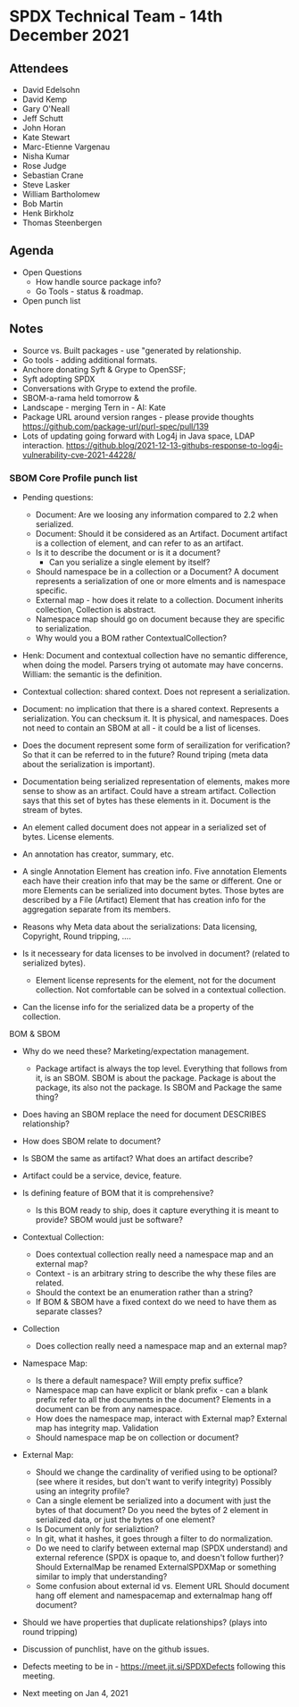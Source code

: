 # SPDX Technical Team - 14th December 2021

## Attendees

* David Edelsohn
* David Kemp
* Gary O'Neall
* Jeff Schutt
* John Horan
* Kate Stewart
* Marc-Etienne Vargenau
* Nisha Kumar
* Rose Judge
* Sebastian Crane
* Steve Lasker
* William Bartholomew
* Bob Martin
* Henk Birkholz
* Thomas Steenbergen

## Agenda
* Open Questions
   * How handle source package info?
   * Go Tools - status & roadmap.
* Open punch list


## Notes
* Source vs. Built packages - use "generated by relationship.
* Go tools - adding additional formats.
* Anchore donating Syft & Grype to OpenSSF;
* Syft adopting SPDX
* Conversations with Grype to extend the profile.
* SBOM-a-rama held tomorrow &
* Landscape -  merging Tern in - AI:  Kate
* Package URL around version ranges - please provide thoughts https://github.com/package-url/purl-spec/pull/139
* Lots of updating going forward with Log4j in Java space, LDAP interaction. https://github.blog/2021-12-13-githubs-response-to-log4j-vulnerability-cve-2021-44228/

### SBOM Core Profile punch list
*  Pending questions:
    * Document:  Are we loosing any information compared to 2.2 when serialized.
    * Document: Should it be considered as an Artifact.   Document artifact is a collection of element, and can refer to as an artifact.
    * Is it to describe the document or is it a document?
        * Can you serialize a single element by itself?
    * Should namespace be in a collection or a Document?    A document represents a serialization of one or more elments and is namespace specific.
    * External map - how does it relate to a collection.   Document inherits collection,  Collection is abstract.
    * Namespace map should go on document because they are specific to serialization.
    * Why would you a BOM rather ContextualCollection?
* Henk:  Document and contextual collection have no semantic difference, when doing the model.  Parsers trying ot automate may have concerns.    William:  the semantic is the definition.

* Contextual collection:  shared context.  Does not represent a serialization.
* Document: no implication that there is a shared context.   Represents a serialization.  You can checksum it.   It is physical, and namespaces.   Does not need to contain an SBOM at all - it could be a list of licenses.

* Does the document represent some form of serailization for verification?  So that it can be referred to in the future?  Round triping (meta data about the serialization is important).
* Documentation being serialized representation of elements,  makes more sense to show as an artifact.   Could have a stream artifact.   Collection says that this set of bytes has these elements in it.  Document is the stream of bytes.
* An element called document does not appear in a serialized set of bytes.  License elements.
* An annotation has creator, summary, etc.
*  A single Annotation Element has creation info. Five annotation Elements each have their creation info that may be the same or different.  One or more Elements can be serialized into document bytes.  Those bytes are described by a File (Artifact) Element that has creation info for the aggregation separate from its members.
* Reasons why Meta data about the serializations:   Data licensing,  Copyright,  Round tripping, ....

* Is it necesseary for data licenses to be involved in document?  (related to serialized bytes).
   * Element license represents for the element,  not for the document collection.   Not comfortable can be solved in a contextual collection.

* Can the license info for the serialized data be a property of the collection.


BOM & SBOM
* Why do we need these?    Marketing/expectation management.
   * Package artifact is always the top level.   Everything that follows from it, is an SBOM.
     SBOM is about the package.  Package is about the package, its also not the package.
     Is SBOM and Package the same thing?
* Does having an SBOM replace the need for document DESCRIBES relationship?
* How does SBOM relate to document?
* Is SBOM the same as artifact?   What does an artifact describe?

* Artifact could be a service, device, feature.
* Is defining feature of BOM that it is comprehensive?
  * Is this BOM ready to ship, does it capture everything it is meant to provide?   SBOM would just be software?

* Contextual Collection:
  * Does contextual collection really need a namespace map and an external map?
  * Context - is an arbitrary string to describe the why these files are related.
  * Should the context be an enumeration rather than a string?
  * If BOM & SBOM have a fixed context do we need to have them as separate classes?

* Collection
  * Does collection really need a namespace map and an external map?

* Namespace Map:
    * Is there a default namespace?   Will empty prefix suffice?
    * Namespace map can have explicit or blank prefix - can a blank prefix refer to all the documents in the document?   Elements in a document can be from any namespace.
    * How does the namespace map, interact with External map?  External map has integrity map. Validation
    * Should namespace map be on collection or document?

* External Map:
    * Should we change the cardinality of verified using to be optional? (see where it resides, but don't want to verify integrity)   Possibly using an integrity profile?
    * Can a single element be serialized into a document with just the bytes of that document?   Do you need the bytes of 2 element in serialized data, or just the bytes of one element?
    * Is Document only for serializtion?
    * In git, what it hashes, it goes through a filter to do normalization.
    * Do we need to clarify between external map (SPDX understand) and external reference (SPDX is opaque to, and doesn't follow further)?   Should ExternalMap be renamed ExternalSPDXMap or something similar to imply that understanding?
    * Some confusion about external id vs. Element URL
    Should document hang off element and namespacemap and externalmap hang off document?

* Should we have properties that duplicate relationships?  (plays into round tripping)

* Discussion of punchlist, have on the github issues.

* Defects meeting to be in -  https://meet.jit.si/SPDXDefects following this meeting.

* Next meeting on Jan 4, 2021
